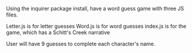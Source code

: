 Using the inquirer package install, have a word guess game with three JS files.

Letter.js is for letter guesses
Word.js is for word guesses
index.js is for the game, which has a Schitt's Creek narrative

User will have 9 guesses to complete each character's name.
